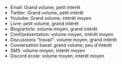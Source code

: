 - Email: Grand volume, petit intérêt
- Twitter: Grand volume, petit intérêt
- Youtube: Grand volume, intérêt moyen
- Livre: petit volume, grand intérêt
- Blog/article: volume moyen, grand intérêt
- Conf/présentation: volume moyen, intérêt moyen
- Discussions "travail": volume moyen, grand intérêt
- Conversation banal: grand volume, peu d'intérêt
- SMS: volume moyen, intérêt moyen
- Discord école: volume moyen, intérêt moyen